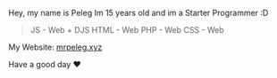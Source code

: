 Hey, my name is Peleg
Im 15 years old and im a Starter Programmer :D

> JS - Web + DJS
> HTML - Web
> PHP - Web
> CSS - Web

My Website: <a href="https://www.mrpeleg.xyz" target="_blank">mrpeleg.xyz</a>

Have a good day ❤️
